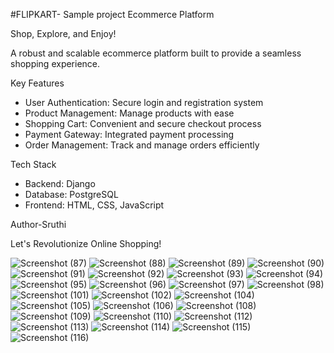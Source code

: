 #FLIPKART- Sample project
Ecommerce Platform

Shop, Explore, and Enjoy!

A robust and scalable ecommerce platform built to provide a seamless shopping experience.

Key Features

- User Authentication: Secure login and registration system
- Product Management: Manage products with ease
- Shopping Cart: Convenient and secure checkout process
- Payment Gateway: Integrated payment processing
- Order Management: Track and manage orders efficiently

Tech Stack

- Backend: Django
- Database: PostgreSQL
- Frontend: HTML, CSS, JavaScript

 Author-Sruthi

Let's Revolutionize Online Shopping!

![Screenshot (87)](https://github.com/user-attachments/assets/a3a70545-741f-42ee-9fb9-4eea22947509)
![Screenshot (88)](https://github.com/user-attachments/assets/7a392280-cfaa-47d5-8483-6df50810b560)
![Screenshot (89)](https://github.com/user-attachments/assets/dbcfb30d-cb62-4b27-b387-78cb79b7f30d)
![Screenshot (90)](https://github.com/user-attachments/assets/62a73eeb-6044-4f82-a633-b3ea2f19766d)
![Screenshot (91)](https://github.com/user-attachments/assets/787fc7a5-3906-4eee-8861-087eb154ca64)
![Screenshot (92)](https://github.com/user-attachments/assets/2fa7d0a9-9285-42c9-bafe-696d6c2489ae)
![Screenshot (93)](https://github.com/user-attachments/assets/a2b257e8-a934-4c60-873b-46f9c0d347c5)
![Screenshot (94)](https://github.com/user-attachments/assets/baaf356e-9450-40fd-aa56-26a287a17318)
![Screenshot (95)](https://github.com/user-attachments/assets/f72abeb8-c310-41e6-8624-2e40c83ea772)
![Screenshot (96)](https://github.com/user-attachments/assets/bd374dc2-7c1f-4c85-b6c7-20a92ceb2620)
![Screenshot (97)](https://github.com/user-attachments/assets/bae99fa5-c958-425b-b12d-fca445e109a4)
![Screenshot (98)](https://github.com/user-attachments/assets/a043897b-957b-4a6a-897c-8191bf5cd693)
![Screenshot (101)](https://github.com/user-attachments/assets/941ec04f-8d67-46d1-92e5-f70a7e9e9e6d)
![Screenshot (102)](https://github.com/user-attachments/assets/e0929133-6be4-45b8-a9a3-626728e08fb2)
![Screenshot (104)](https://github.com/user-attachments/assets/b857fef8-a303-42c8-858b-4d808c00e11b)
![Screenshot (105)](https://github.com/user-attachments/assets/370bdcb5-a89f-4739-955f-a4749fa962fe)
![Screenshot (106)](https://github.com/user-attachments/assets/48c0e027-1bb6-4723-be74-871cdc5b3d6d)
![Screenshot (108)](https://github.com/user-attachments/assets/c0d5eca1-de01-4c4d-b006-d038551559d1)
![Screenshot (109)](https://github.com/user-attachments/assets/a7d089d0-2af0-4078-a909-96f3a455071e)
![Screenshot (110)](https://github.com/user-attachments/assets/c3f52c0b-930f-427d-849a-75f551280b6a)
![Screenshot (112)](https://github.com/user-attachments/assets/9080f25b-9e06-405f-9bef-cac08254c906)
![Screenshot (113)](https://github.com/user-attachments/assets/3c3b0e74-42bc-4d1d-beb4-d1e66e1e6b7f)
![Screenshot (114)](https://github.com/user-attachments/assets/ddcaecb9-a0a7-49a9-bb57-e596a48e8d08)
![Screenshot (115)](https://github.com/user-attachments/assets/b1c86fb9-3fbe-4de2-970f-6f3ca3380e4b)
![Screenshot (116)](https://github.com/user-attachments/assets/3b05765d-35ee-4f17-92ca-b2dfaca6a204)


